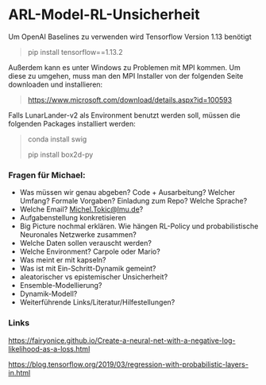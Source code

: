 # ARL-Model-RL-Unsicherheit

Um OpenAI Baselines zu verwenden wird Tensorflow Version 1.13 benötigt

> pip install tensorflow==1.13.2    

Außerdem kann es unter Windows zu Problemen mit MPI kommen. Um diese zu umgehen, muss man den MPI Installer von der folgenden Seite downloaden und installieren:
> https://www.microsoft.com/download/details.aspx?id=100593

Falls LunarLander-v2 als Environment benutzt werden soll, müssen die folgenden Packages installiert werden:
> conda install swig
>
> pip install box2d-py


### Fragen für Michael:

- Was müssen wir genau abgeben? Code + Ausarbeitung? Welcher Umfang? Formale Vorgaben? Einladung zum Repo? Welche Sprache?
- Welche Email? Michel.Tokic@lmu.de?
- Aufgabenstellung konkretisieren
- Big Picture nochmal erklären. Wie hängen RL-Policy und probabilistische Neuronales Netzwerke zusammen? 
- Welche Daten sollen verauscht werden?
- Welche Environment? Carpole oder Mario?
- Was meint er mit kapseln?
- Was ist mit Ein-Schritt-Dynamik gemeint? 
- aleatorischer vs epistemischer Unsicherheit?
- Ensemble-Modellierung?
- Dynamik-Modell?
- Weiterführende Links/Literatur/Hilfestellungen?

### Links

https://fairyonice.github.io/Create-a-neural-net-with-a-negative-log-likelihood-as-a-loss.html

https://blog.tensorflow.org/2019/03/regression-with-probabilistic-layers-in.html